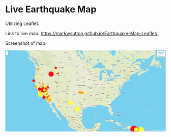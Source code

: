# Live Earthquake Map

Utilizing Leaflet.

Link to live map: https://markwsutton.github.io/Earthquake-Map-Leaflet/

Screenshot of map:

![Image](https://github.com/markwsutton/Earthquake-Map-Leaflet/blob/master/images/EarthquakeMap.png)

